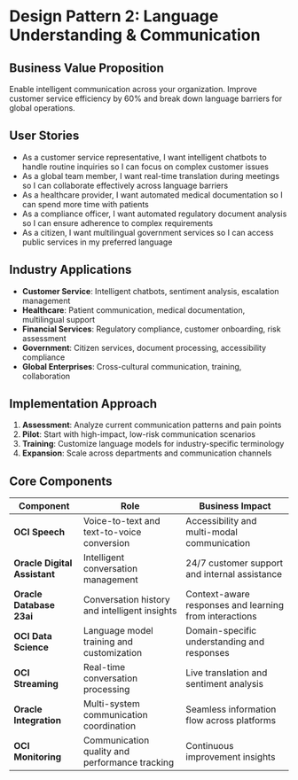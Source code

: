 # Design Pattern 2: Language Understanding & Communication

## Business Value Proposition
Enable intelligent communication across your organization. Improve customer service efficiency by 60% and break down language barriers for global operations.

## User Stories
- As a customer service representative, I want intelligent chatbots to handle routine inquiries so I can focus on complex customer issues
- As a global team member, I want real-time translation during meetings so I can collaborate effectively across language barriers
- As a healthcare provider, I want automated medical documentation so I can spend more time with patients
- As a compliance officer, I want automated regulatory document analysis so I can ensure adherence to complex requirements
- As a citizen, I want multilingual government services so I can access public services in my preferred language

## Industry Applications
- **Customer Service**: Intelligent chatbots, sentiment analysis, escalation management
- **Healthcare**: Patient communication, medical documentation, multilingual support
- **Financial Services**: Regulatory compliance, customer onboarding, risk assessment
- **Government**: Citizen services, document processing, accessibility compliance
- **Global Enterprises**: Cross-cultural communication, training, collaboration

## Implementation Approach
1. **Assessment**: Analyze current communication patterns and pain points
2. **Pilot**: Start with high-impact, low-risk communication scenarios
3. **Training**: Customize language models for industry-specific terminology
4. **Expansion**: Scale across departments and communication channels

## Core Components
| Component | Role | Business Impact |
|-----------|------|-----------------|
| **OCI Speech** | Voice-to-text and text-to-voice conversion | Accessibility and multi-modal communication |
| **Oracle Digital Assistant** | Intelligent conversation management | 24/7 customer support and internal assistance |
| **Oracle Database 23ai** | Conversation history and intelligent insights | Context-aware responses and learning from interactions |
| **OCI Data Science** | Language model training and customization | Domain-specific understanding and responses |
| **OCI Streaming** | Real-time conversation processing | Live translation and sentiment analysis |
| **Oracle Integration** | Multi-system communication coordination | Seamless information flow across platforms |
| **OCI Monitoring** | Communication quality and performance tracking | Continuous improvement insights |